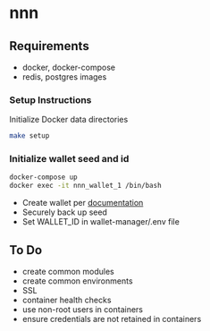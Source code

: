 # nnn

## Requirements

* docker, docker-compose
* redis, postgres images

### Setup Instructions

Initialize Docker data directories

```bash
make setup
```

### Initialize wallet seed and id

```bash
docker-compose up
docker exec -it nnn_wallet_1 /bin/bash
```

- Create wallet per [documentation](https://github.com/appditto/pippin_nano_wallet#cli-documentation)
- Securely back up seed
- Set WALLET_ID in wallet-manager/.env file

## To Do

* create common modules
* create common environments
* SSL
* container health checks
* use non-root users in containers
* ensure credentials are not retained in containers
